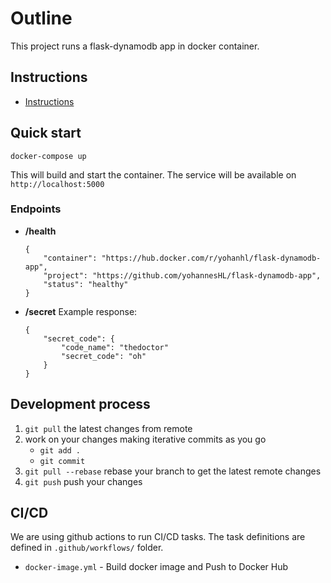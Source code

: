 # Outline

This project runs a flask-dynamodb app in docker container.

## Instructions

- [Instructions](docs/INSTRUCTIONS.md)

## Quick start
```
docker-compose up
```

This will build and start the container.
The service will be available on `http://localhost:5000`

### Endpoints
- **/health** 
    ```
    {
        "container": "https://hub.docker.com/r/yohanhl/flask-dynamodb-app",
        "project": "https://github.com/yohannesHL/flask-dynamodb-app",
        "status": "healthy"
    }
    ```
- **/secret**
    Example response:
    ```
    {
        "secret_code": {
            "code_name": "thedoctor"
            "secret_code": "oh"
        }
    }
    ```

## Development process

1. `git pull` the latest changes from remote
1. work on your changes making iterative commits as you go
    * `git add .`
    * `git commit`
1. `git pull --rebase` rebase your branch to get the latest remote changes
1. `git push` push your changes

## CI/CD

We are using github actions to run CI/CD tasks. The task definitions are defined in `.github/workflows/` folder.

- `docker-image.yml` - Build docker image and Push to Docker Hub
